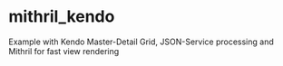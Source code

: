 mithril_kendo
=============

Example with Kendo Master-Detail Grid, JSON-Service processing and Mithril for fast view rendering
